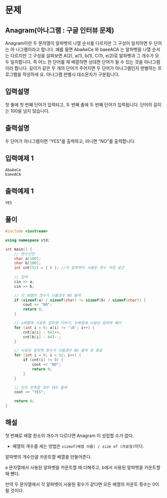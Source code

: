 # 문제

## Anagram(아나그램 : 구글 인터뷰 문제)

Anagram이란 두 문자열이 알파벳의 나열 순서를 다르지만 그 구성이 일치하면 두 단어는 아
나그램이라고 합니다. 
예를 들면 AbaAeCe 와 baeeACA 는 알파벳을 나열 순서는 다르지만 그 구성을 살펴보면 
A(2), a(1), b(1), C(1), e(2)로 알파벳과 그 개수가 모두 일치합니다. 즉 어느 한 단어를 재 
배열하면 상대편 단어가 될 수 있는 것을 아나그램이라 합니다.
길이가 같은 두 개의 단어가 주어지면 두 단어가 아나그램인지 판별하는 프로그램을 작성하세
요. 아나그램 판별시 대소문자가 구분됩니다.

## 입력설명

첫 줄에 첫 번째 단어가 입력되고, 두 번째 줄에 두 번째 단어가 입력됩니다. 
단어의 길이는 100을 넘지 않습니다. 


## 출력설명

두 단어가 아나그램이면 “YES"를 출력하고, 아니면 ”NO"를 출력합니다.


## 입력예제 1

```
AbaAeCe
baeeACA

```



## 출력예제 1

```
YES

```



## 풀이


```c++
#include <iostream>

using namespace std;

int main() {
	// 변수선언
	char a[100];
	char b[100];
	int cnt[52] = { 0 }; //각 알파벳이 사용된 횟수 저장 공간
	
	// 입력
	cin >> a;
	cin >> b;

	// 각 배열의 갯수가 다를경우 NO 출력
	if (sizeof(a) / sizeof(char) != sizeof(b) / sizeof(char)) {
		cout << "NO";
		return 0;
	}

	// a배열에 사용된 알파벳 더하기, b배열에 사용된 알파벳 빼기
	for (int i = 0; a[i] != '\0'; i++) {
		cnt[a[i] - 64]++;
		cnt[b[i] - 64]--;
	}

	// 사용된 알파벳 횟수가 다를경우 NO 출력 후 종료
	for (int i = 0; i < 52; i++) {
		if (cnt[i] != 0) {
			cout << "NO";
			return 0;
		}
	}

	// 모두 만족할 경우 YES 출력
	cout << "YES";

	return 0;
}
```


## 해설

첫 번째로 배열 원소의 개수가 다르다면 Anagram 이 성립할 수가 없다.

* 배열의 개수를 세는 방법은 `sizeof(배열 이름) / size of (자료형)`이다.

알파벳의 개수만큼 카운트할 배열을 만들어준다.

a 문자열에서 사용된 알파벳을 카운트할 때 더해주고, b에서 사용된 알파벳을 카운트할 때 뺀다.

만약 두 문자열에서 각 알파벳이 사용된 횟수가 같다면 모든 배열의 카운트 횟수는 0이 될 것이다.

